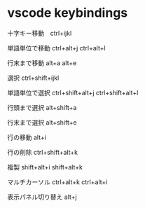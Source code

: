 # vscode keybindings


十字キー移動　ctrl+ijkl

単語単位で移動
ctrl+alt+j
ctrl+alt+l

行末まで移動
alt+a
alt+e

選択
ctrl+shift+ijkl

単語単位で選択
ctrl+shift+alt+j
ctrl+shift+alt+l

行頭まで選択
alt+shift+a

行末まで選択
alt+shift+e

行の移動
alt+i

行の削除
ctrl+shift+alt+k

複製
shift+alt+i
shift+alt+k

マルチカーソル
ctrl+alt+k
ctrl+alt+i

表示パネル切り替え
alt+j
